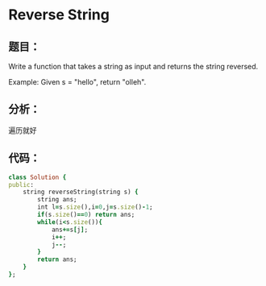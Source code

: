 # Reverse String
## 题目：
Write a function that takes a string as input and returns the string reversed.

Example:
Given s = "hello", return "olleh".
## 分析：
遍历就好<br>
## 代码：
```ruby
class Solution {
public:
    string reverseString(string s) {
        string ans;  
        int l=s.size(),i=0,j=s.size()-1;  
        if(s.size()==0) return ans;
        while(i<s.size()){
            ans+=s[j];  
            i++;  
            j--;  
        }  
        return ans;
    }
};
